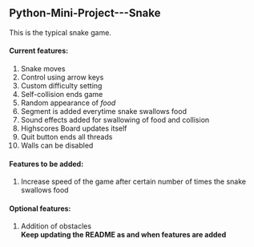 ## Python-Mini-Project---Snake  

  This is the typical snake game.  
  
#### Current features:  
  1. Snake moves  
  2. Control using arrow keys  
  3. Custom difficulty setting
  4. Self-collision ends game
  5. Random appearance of _food_
  6. Segment is added everytime snake swallows food
  7. Sound effects added for swallowing of food and collision
  8. Highscores Board updates itself
  9. Quit button ends all threads  
  10. Walls can be disabled  
  
#### Features to be added:  
  1. Increase speed of the game after certain number of times the snake swallows food   
  
  
#### Optional features:  
  1. Addition of obstacles  
  **Keep updating the README as and when features are added**

